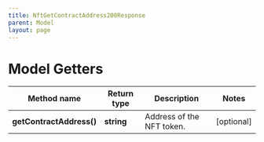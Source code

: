 ```yaml
---
title: NftGetContractAddress200Response
parent: Model
layout: page
---
```


# Model Getters

Method name | Return type | Description | Notes
------------ | ------------- | ------------- | -------------
**getContractAddress()** | **string** | Address of the NFT token. | [optional]

